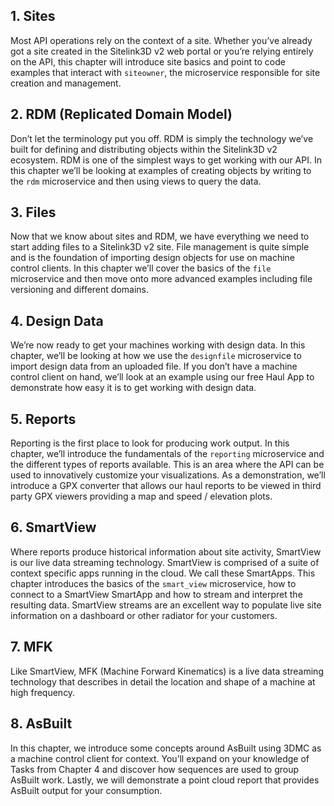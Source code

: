 
## 1. Sites
Most API operations rely on the context of a site. Whether you’ve already got a site created in the Sitelink3D v2 web portal or you’re relying entirely on the API, this chapter will introduce site basics and point to code examples that interact with ```siteowner```, the microservice responsible for site creation and management.

## 2. RDM (Replicated Domain Model)
Don’t let the terminology put you off. RDM is simply the technology we’ve built for defining and distributing objects within the Sitelink3D v2 ecosystem. RDM is one of the simplest ways to get working with our API. In this chapter we’ll be looking at examples of creating objects by writing to the ```rdm``` microservice and then using views to query the data.

## 3. Files
Now that we know about sites and RDM, we have everything we need to start adding files to a Sitelink3D v2 site. File management is quite simple and is the foundation of importing design objects for use on machine control clients. In this chapter we’ll cover the basics of the ```file``` microservice and then move onto more advanced examples including file versioning and different domains.

## 4. Design Data
We’re now ready to get your machines working with design data. In this chapter, we’ll be looking at how we use the ```designfile``` microservice to import design data from an uploaded file. If you don’t have a machine control client on hand, we’ll look at an example using our free Haul App to demonstrate how easy it is to get working with design data.

## 5. Reports
Reporting is the first place to look for producing work output. In this chapter, we’ll introduce the fundamentals of the ```reporting``` microservice and the different types of reports available. This is an area where the API can be used to innovatively customize your visualizations. As a demonstration, we’ll introduce a GPX converter that allows our haul reports to be viewed in third party GPX viewers providing a map and speed / elevation plots.

## 6. SmartView
Where reports produce historical information about site activity, SmartView is our live data streaming technology. SmartView is comprised of a suite of context specific apps running in the cloud. We call these SmartApps. This chapter introduces the basics of the ```smart_view``` microservice, how to connect to a SmartView SmartApp and how to stream and interpret the resulting data. SmartView streams are an excellent way to populate live site information on a dashboard or other radiator for your customers.

## 7. MFK
Like SmartView, MFK (Machine Forward Kinematics) is a live data streaming technology that describes in detail the location and shape of a machine at high frequency.

## 8. AsBuilt
In this chapter, we introduce some concepts around AsBuilt using 3DMC as a machine control client for context. You’ll expand on your knowledge of Tasks from Chapter 4 and discover how sequences are used to group AsBuilt work. Lastly, we will demonstrate a point cloud report that provides AsBuilt output for your consumption.